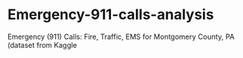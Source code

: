 # Emergency-911-calls-analysis
Emergency (911) Calls: Fire, Traffic, EMS for Montgomery County, PA (dataset from Kaggle
